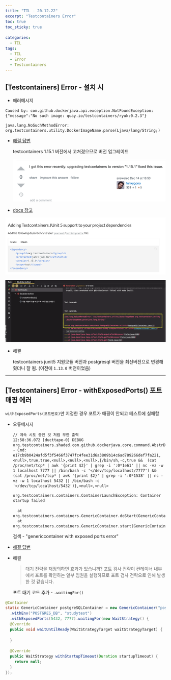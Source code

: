 ```yaml
---
title: "TIL - 20.12.22"
excerpt: "Testcontainers Error"
toc: true
toc_sticky: true

categories:
  - TIL
tags:
  - TIL
  - Error
  - Testcontainers
---
```


## [Testcontainers] Error - 설치 시

* 에러메시지

```
Caused by: com.github.dockerjava.api.exception.NotFoundException: {"message":"No such image: quay.io/testcontainers/ryuk:0.2.3"}
```

```
java.lang.NoSuchMethodError: org.testcontainers.utility.DockerImageName.parse(Ljava/lang/String;)
```

* [해결 답변](https://stackoverflow.com/questions/61887363/testcontainers-cant-pull-ryuk-image-quay-io-is-not-reachable)

  testcontainers 1.15.1 버전에서 고쳐졌으므로 버전 업그레이드

  ![image-20201223012346339](../../../assets/images/TIL/image-20201223012346339.png)

* [docs 참고](https://www.testcontainers.org/test_framework_integration/junit_5)

![image-20201223011842065](../../../assets/images/TIL/image-20201223011842065.png)

![image-20201223011759264](../../../assets/images/TIL/image-20201223011759264.png)

* 해결

  testcontainers junit5 지원모듈 버전과 postgresql 버전을 최신버전으로 변경해줬더니 잘 됨. (이전에 `1.13.0` 버전이었음)

---


## [Testcontainers] Error - withExposedPorts() 포트매핑 에러

`withExposedPorts(포트번호)`만 지정한 경우 포트가 매핑이 안되고 테스트에 실패함

* 오류메시지

  ```
  // 계속 시도 중인 것 처럼 무한 출력
  12:58:36.072 [ducttape-0] DEBUG org.testcontainers.shaded.com.github.dockerjava.core.command.AbstrDockerCmd - Cmd: e17cb9b0424afd5f3f5466f3747fc4fee31d6a3809b14c6ad789266def7fa221,<null>,true,true,<null>,<null>,<null>,{/bin/sh,-c,true &&  (cat /proc/net/tcp* | awk '{print $2}' | grep -i ':0*1e61' || nc -vz -w 1 localhost 7777 || /bin/bash -c '</dev/tcp/localhost/7777') &&  (cat /proc/net/tcp* | awk '{print $2}' | grep -i ':0*1538' || nc -vz -w 1 localhost 5432 || /bin/bash -c '</dev/tcp/localhost/5432')},<null>,<null>
  ```

  ```
  org.testcontainers.containers.ContainerLaunchException: Container startup failed
  
  	at org.testcontainers.containers.GenericContainer.doStart(GenericContainer.java:330)
  	at org.testcontainers.containers.GenericContainer.start(GenericContainer.java:311)
  ```

  검색 - "genericcontainer with exposed ports error"

* [해결 답변](https://github.com/testcontainers/testcontainers-java/issues/1978)

* 해결

  > 대기 전략을 재정의하면 효과가 있습니까? 포트 검사 전략이 컨테이너 내부에서 포트를 확인하는 일부 임원을 실행하므로 포트 검사 전략으로 인해 발생한 것 같습니다.

  포트 대기 코드 추가 - `.waitingFor()`

```java
@Container
static GenericContainer postgreSQLContainer = new GenericContainer("postgres")
  .withEnv("POSTGRES_DB", "studytest")
  .withExposedPorts(5432, 7777).waitingFor(new WaitStrategy() {
  @Override
  public void waitUntilReady(WaitStrategyTarget waitStrategyTarget) {

  }

  @Override
  public WaitStrategy withStartupTimeout(Duration startupTimeout) {
    return null;
  }
});
```

